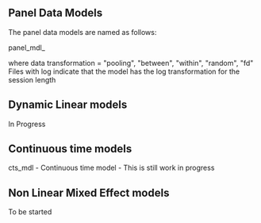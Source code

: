 ## Panel Data Models
The panel data models are named as follows:

panel_mdl_<data transformation> 
  
where 
data transformation = "pooling", "between", "within", "random", "fd"
Files with log indicate that the model has the log transformation for the session length

## Dynamic Linear models
In Progress

## Continuous time models
cts_mdl - Continuous time model - This is still work in progress

## Non Linear Mixed Effect models

To be started


  

